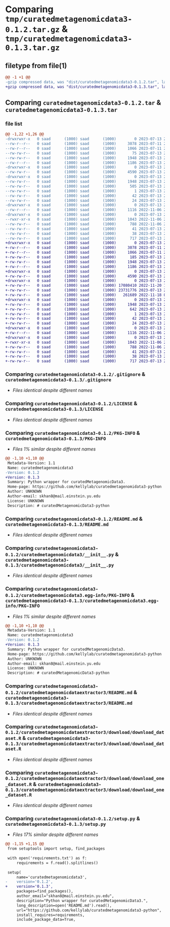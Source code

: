 # Comparing `tmp/curatedmetagenomicdata3-0.1.2.tar.gz` & `tmp/curatedmetagenomicdata3-0.1.3.tar.gz`

## filetype from file(1)

```diff
@@ -1 +1 @@
-gzip compressed data, was "dist/curatedmetagenomicdata3-0.1.2.tar", last modified: Thu Jul 13 22:14:07 2023, max compression
+gzip compressed data, was "dist/curatedmetagenomicdata3-0.1.3.tar", last modified: Thu Jul 13 22:22:16 2023, max compression
```

## Comparing `curatedmetagenomicdata3-0.1.2.tar` & `curatedmetagenomicdata3-0.1.3.tar`

### file list

```diff
@@ -1,22 +1,26 @@
-drwxrwxr-x   0 saad      (1000) saad      (1000)        0 2023-07-13 22:14:07.000000 curatedmetagenomicdata3-0.1.2/
--rw-r--r--   0 saad      (1000) saad      (1000)     3078 2023-07-11 20:09:26.000000 curatedmetagenomicdata3-0.1.2/.gitignore
--rw-r--r--   0 saad      (1000) saad      (1000)     1066 2023-07-11 20:09:26.000000 curatedmetagenomicdata3-0.1.2/LICENSE
--rw-rw-r--   0 saad      (1000) saad      (1000)       75 2023-07-13 22:05:34.000000 curatedmetagenomicdata3-0.1.2/MANIFEST.in
--rw-rw-r--   0 saad      (1000) saad      (1000)     1948 2023-07-13 22:14:07.000000 curatedmetagenomicdata3-0.1.2/PKG-INFO
--rw-r--r--   0 saad      (1000) saad      (1000)     1186 2023-07-13 21:49:28.000000 curatedmetagenomicdata3-0.1.2/README.md
-drwxrwxr-x   0 saad      (1000) saad      (1000)        0 2023-07-13 22:14:07.000000 curatedmetagenomicdata3-0.1.2/curatedmetagenomicdata3/
--rw-rw-r--   0 saad      (1000) saad      (1000)     4590 2023-07-13 20:15:10.000000 curatedmetagenomicdata3-0.1.2/curatedmetagenomicdata3/__init__.py
-drwxrwxr-x   0 saad      (1000) saad      (1000)        0 2023-07-13 22:14:07.000000 curatedmetagenomicdata3-0.1.2/curatedmetagenomicdata3.egg-info/
--rw-rw-r--   0 saad      (1000) saad      (1000)     1948 2023-07-13 22:14:07.000000 curatedmetagenomicdata3-0.1.2/curatedmetagenomicdata3.egg-info/PKG-INFO
--rw-rw-r--   0 saad      (1000) saad      (1000)      505 2023-07-13 22:14:07.000000 curatedmetagenomicdata3-0.1.2/curatedmetagenomicdata3.egg-info/SOURCES.txt
--rw-rw-r--   0 saad      (1000) saad      (1000)        1 2023-07-13 22:14:07.000000 curatedmetagenomicdata3-0.1.2/curatedmetagenomicdata3.egg-info/dependency_links.txt
--rw-rw-r--   0 saad      (1000) saad      (1000)       42 2023-07-13 22:14:07.000000 curatedmetagenomicdata3-0.1.2/curatedmetagenomicdata3.egg-info/requires.txt
--rw-rw-r--   0 saad      (1000) saad      (1000)       24 2023-07-13 22:14:07.000000 curatedmetagenomicdata3-0.1.2/curatedmetagenomicdata3.egg-info/top_level.txt
-drwxrwxr-x   0 saad      (1000) saad      (1000)        0 2023-07-13 22:14:07.000000 curatedmetagenomicdata3-0.1.2/curatedmetagenomicdataextractor3/
--rw-r--r--   0 saad      (1000) saad      (1000)     1116 2022-11-06 20:47:24.000000 curatedmetagenomicdata3-0.1.2/curatedmetagenomicdataextractor3/README.md
-drwxrwxr-x   0 saad      (1000) saad      (1000)        0 2023-07-13 22:14:07.000000 curatedmetagenomicdata3-0.1.2/curatedmetagenomicdataextractor3/download/
--rwxr-xr-x   0 saad      (1000) saad      (1000)     1043 2022-11-06 20:45:18.000000 curatedmetagenomicdata3-0.1.2/curatedmetagenomicdataextractor3/download/download_dataset.R
--rw-rw-r--   0 saad      (1000) saad      (1000)      788 2022-11-06 20:45:18.000000 curatedmetagenomicdata3-0.1.2/curatedmetagenomicdataextractor3/download/download_one_dataset.R
--rw-rw-r--   0 saad      (1000) saad      (1000)       41 2023-07-13 21:52:41.000000 curatedmetagenomicdata3-0.1.2/requirements.txt
--rw-rw-r--   0 saad      (1000) saad      (1000)       38 2023-07-13 22:14:07.000000 curatedmetagenomicdata3-0.1.2/setup.cfg
--rw-rw-r--   0 saad      (1000) saad      (1000)      717 2023-07-13 22:13:59.000000 curatedmetagenomicdata3-0.1.2/setup.py
+drwxrwxr-x   0 saad      (1000) saad      (1000)        0 2023-07-13 22:22:16.000000 curatedmetagenomicdata3-0.1.3/
+-rw-r--r--   0 saad      (1000) saad      (1000)     3078 2023-07-11 20:09:26.000000 curatedmetagenomicdata3-0.1.3/.gitignore
+-rw-r--r--   0 saad      (1000) saad      (1000)     1066 2023-07-11 20:09:26.000000 curatedmetagenomicdata3-0.1.3/LICENSE
+-rw-rw-r--   0 saad      (1000) saad      (1000)      185 2023-07-13 22:21:20.000000 curatedmetagenomicdata3-0.1.3/MANIFEST.in
+-rw-rw-r--   0 saad      (1000) saad      (1000)     1948 2023-07-13 22:22:16.000000 curatedmetagenomicdata3-0.1.3/PKG-INFO
+-rw-r--r--   0 saad      (1000) saad      (1000)     1186 2023-07-13 21:49:28.000000 curatedmetagenomicdata3-0.1.3/README.md
+drwxrwxr-x   0 saad      (1000) saad      (1000)        0 2023-07-13 22:22:16.000000 curatedmetagenomicdata3-0.1.3/curatedmetagenomicdata3/
+-rw-rw-r--   0 saad      (1000) saad      (1000)     4590 2023-07-13 20:15:10.000000 curatedmetagenomicdata3-0.1.3/curatedmetagenomicdata3/__init__.py
+drwxrwxr-x   0 saad      (1000) saad      (1000)        0 2023-07-13 22:22:16.000000 curatedmetagenomicdata3-0.1.3/curatedmetagenomicdata3/assets/
+-rw-rw-r--   0 saad      (1000) saad      (1000) 17080410 2022-11-20 19:38:13.000000 curatedmetagenomicdata3-0.1.3/curatedmetagenomicdata3/assets/pathways.csv
+-rw-rw-r--   0 saad      (1000) saad      (1000) 23731776 2023-07-13 20:10:30.000000 curatedmetagenomicdata3-0.1.3/curatedmetagenomicdata3/assets/sampleMetadata.pickle
+-rw-rw-r--   0 saad      (1000) saad      (1000)   261689 2022-11-18 04:47:38.000000 curatedmetagenomicdata3-0.1.3/curatedmetagenomicdata3/assets/taxa.txt
+drwxrwxr-x   0 saad      (1000) saad      (1000)        0 2023-07-13 22:22:16.000000 curatedmetagenomicdata3-0.1.3/curatedmetagenomicdata3.egg-info/
+-rw-rw-r--   0 saad      (1000) saad      (1000)     1948 2023-07-13 22:22:16.000000 curatedmetagenomicdata3-0.1.3/curatedmetagenomicdata3.egg-info/PKG-INFO
+-rw-rw-r--   0 saad      (1000) saad      (1000)      642 2023-07-13 22:22:16.000000 curatedmetagenomicdata3-0.1.3/curatedmetagenomicdata3.egg-info/SOURCES.txt
+-rw-rw-r--   0 saad      (1000) saad      (1000)        1 2023-07-13 22:22:16.000000 curatedmetagenomicdata3-0.1.3/curatedmetagenomicdata3.egg-info/dependency_links.txt
+-rw-rw-r--   0 saad      (1000) saad      (1000)       42 2023-07-13 22:22:16.000000 curatedmetagenomicdata3-0.1.3/curatedmetagenomicdata3.egg-info/requires.txt
+-rw-rw-r--   0 saad      (1000) saad      (1000)       24 2023-07-13 22:22:16.000000 curatedmetagenomicdata3-0.1.3/curatedmetagenomicdata3.egg-info/top_level.txt
+drwxrwxr-x   0 saad      (1000) saad      (1000)        0 2023-07-13 22:22:16.000000 curatedmetagenomicdata3-0.1.3/curatedmetagenomicdataextractor3/
+-rw-r--r--   0 saad      (1000) saad      (1000)     1116 2022-11-06 20:47:24.000000 curatedmetagenomicdata3-0.1.3/curatedmetagenomicdataextractor3/README.md
+drwxrwxr-x   0 saad      (1000) saad      (1000)        0 2023-07-13 22:22:16.000000 curatedmetagenomicdata3-0.1.3/curatedmetagenomicdataextractor3/download/
+-rwxr-xr-x   0 saad      (1000) saad      (1000)     1043 2022-11-06 20:45:18.000000 curatedmetagenomicdata3-0.1.3/curatedmetagenomicdataextractor3/download/download_dataset.R
+-rw-rw-r--   0 saad      (1000) saad      (1000)      788 2022-11-06 20:45:18.000000 curatedmetagenomicdata3-0.1.3/curatedmetagenomicdataextractor3/download/download_one_dataset.R
+-rw-rw-r--   0 saad      (1000) saad      (1000)       41 2023-07-13 21:52:41.000000 curatedmetagenomicdata3-0.1.3/requirements.txt
+-rw-rw-r--   0 saad      (1000) saad      (1000)       38 2023-07-13 22:22:16.000000 curatedmetagenomicdata3-0.1.3/setup.cfg
+-rw-rw-r--   0 saad      (1000) saad      (1000)      717 2023-07-13 22:22:11.000000 curatedmetagenomicdata3-0.1.3/setup.py
```

### Comparing `curatedmetagenomicdata3-0.1.2/.gitignore` & `curatedmetagenomicdata3-0.1.3/.gitignore`

 * *Files identical despite different names*

### Comparing `curatedmetagenomicdata3-0.1.2/LICENSE` & `curatedmetagenomicdata3-0.1.3/LICENSE`

 * *Files identical despite different names*

### Comparing `curatedmetagenomicdata3-0.1.2/PKG-INFO` & `curatedmetagenomicdata3-0.1.3/PKG-INFO`

 * *Files 1% similar despite different names*

```diff
@@ -1,10 +1,10 @@
 Metadata-Version: 1.1
 Name: curatedmetagenomicdata3
-Version: 0.1.2
+Version: 0.1.3
 Summary: Python wrapper for curatedMetagenomicData3.
 Home-page: https://github.com/kellylab/curatedmetagenomidata3-python
 Author: UNKNOWN
 Author-email: skhan8@mail.einstein.yu.edu
 License: UNKNOWN
 Description: # curatedMetagenomicData3-python
```

### Comparing `curatedmetagenomicdata3-0.1.2/README.md` & `curatedmetagenomicdata3-0.1.3/README.md`

 * *Files identical despite different names*

### Comparing `curatedmetagenomicdata3-0.1.2/curatedmetagenomicdata3/__init__.py` & `curatedmetagenomicdata3-0.1.3/curatedmetagenomicdata3/__init__.py`

 * *Files identical despite different names*

### Comparing `curatedmetagenomicdata3-0.1.2/curatedmetagenomicdata3.egg-info/PKG-INFO` & `curatedmetagenomicdata3-0.1.3/curatedmetagenomicdata3.egg-info/PKG-INFO`

 * *Files 1% similar despite different names*

```diff
@@ -1,10 +1,10 @@
 Metadata-Version: 1.1
 Name: curatedmetagenomicdata3
-Version: 0.1.2
+Version: 0.1.3
 Summary: Python wrapper for curatedMetagenomicData3.
 Home-page: https://github.com/kellylab/curatedmetagenomidata3-python
 Author: UNKNOWN
 Author-email: skhan8@mail.einstein.yu.edu
 License: UNKNOWN
 Description: # curatedMetagenomicData3-python
```

### Comparing `curatedmetagenomicdata3-0.1.2/curatedmetagenomicdataextractor3/README.md` & `curatedmetagenomicdata3-0.1.3/curatedmetagenomicdataextractor3/README.md`

 * *Files identical despite different names*

### Comparing `curatedmetagenomicdata3-0.1.2/curatedmetagenomicdataextractor3/download/download_dataset.R` & `curatedmetagenomicdata3-0.1.3/curatedmetagenomicdataextractor3/download/download_dataset.R`

 * *Files identical despite different names*

### Comparing `curatedmetagenomicdata3-0.1.2/curatedmetagenomicdataextractor3/download/download_one_dataset.R` & `curatedmetagenomicdata3-0.1.3/curatedmetagenomicdataextractor3/download/download_one_dataset.R`

 * *Files identical despite different names*

### Comparing `curatedmetagenomicdata3-0.1.2/setup.py` & `curatedmetagenomicdata3-0.1.3/setup.py`

 * *Files 17% similar despite different names*

```diff
@@ -1,15 +1,15 @@
 from setuptools import setup, find_packages
 
 with open('requirements.txt') as f:
     requirements = f.read().splitlines()
 
 setup(
     name='curatedmetagenomicdata3',
-    version='0.1.2',
+    version='0.1.3',
     packages=find_packages(),
     author_email="skhan8@mail.einstein.yu.edu",
     description="Python wrapper for curatedMetagenomicData3.",
     long_description=open('README.md').read(),
     url="https://github.com/kellylab/curatedmetagenomidata3-python",
     install_requires=requirements,
     include_package_data=True,
```

